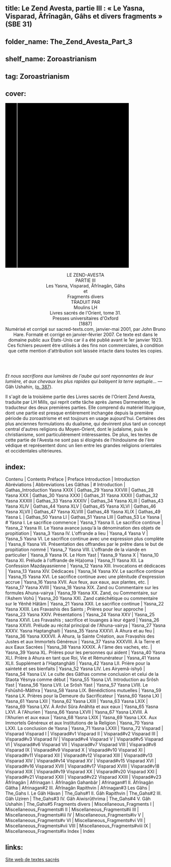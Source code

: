 ## title: Le Zend Avesta, partie III : « Le Yasna, Visparad, Âfrînagân, Gâhs et divers fragments » (SBE 31)
## folder_name: The_Zend_Avesta_Part_3
## shelf_name: Zoroastrianism
## tag: Zoroastrianism
## cover:
<div class="urantiapedia-book-front urantiapedia-book-zoroaster">
<svg xmlns="http://www.w3.org/2000/svg" width="102.6mm" height="136.8mm" viewBox="0 0 102.6 136.8" version="1.1">
	<g transform="translate(-7,-5)">
		<rect width="9.6" height="136.8" x="7" y="5" />
		<rect width="96.9" height="136.8" x="17" y="5" />
		<text style="font-size:5px" x="61" y="22">J. Darmesteter and L.H. Mills (tr.)</text>
		<text style="font-size:4px" x="61" y="125">1880-1887</text>
		<text style="font-size:9px" x="61" y="60">Le Zend Avesta</text>
		<text style="font-size:9px" x="61" y="70">Partie III</text>
		<text style="font-size:9px" x="61" y="80">Le Yasna, Visparad,</text>
		<text style="font-size:9px" x="61" y="90">Âfrînagân, Gâhs...</text>
	</g>
</svg>
</div>

<p style="text-align:center;">
<span class="text-h3">LE ZEND-AVESTA</span><br>
PARTIE III<br>
<span class="text-h3">Les Yasna, Visparad, Âfrînagân, Gâhs</span><br>
et<br>
<span class="text-h3">Fragments divers</span><br>
TRADUIT PAR<br>
<span class="text-h5">Moulins LH</span><br>
Livres sacrés de l'Orient, tome 31.<br>
Presses universitaires d'Oxford<br>
[1887]<br>
Numérisé et corrigé sur sacred-texts.com, janvier-mai 2001, par John Bruno Hare. Formaté et corrigé en janvier-février 2007. Ce texte est dans le domaine public aux États-Unis car il a été publié avant le 1er janvier 1923. Ces fichiers peuvent être utilisés à des fins non commerciales, à condition que cette mention d'attribution soit laissée intacte dans toutes les copies.<br>
<br>
</p>

<br>

_Et nous sacrifions aux lumières de l'aube qui sont rayonnantes de leur lumière, et aux chevaux les plus rapides qui balayent la terre septuple..._ — Gâh Ushahin, ([p. 387](/fr/book/Zoroastrianism/The_Zend_Avesta_Part_3/The_Gahs#5)).

Il s'agit de la troisième partie des Livres sacrés de l'Orient Zend Avesta, traduite par LH Mills, qui reprit cette tâche après James Darmesteter, le traducteur des deux premières parties. Elle comprend du matériel liturgique, dont une partie est presque entièrement inchangée depuis la première période du zoroastrisme et est toujours en usage aujourd'hui. Certaines des plus anciennes formulations du dualisme, qui devinrent plus tard un concept central d'autres religions du Moyen-Orient, dont le judaïsme, puis le christianisme, sont particulièrement intéressantes. De plus, les textes de cette partie de l'Avesta ne sont pas si éloignés de l'hindouisme de l'ère védique et représentent donc un lien entre les grandes religions orientales et occidentales ultérieures.

## index:
Contenu | Contents
Préface | Preface
Introduction | Introduction
Abréviations | Abbreviations
Les Gâthas | #
	Introduction | Gathas_Introduction
	Yasna XXIX | Gathas_29
	Yasna XXVIII | Gathas_28
	Yasna XXX | Gathas_30
	Yasna XXXI | Gathas_31
	Yasna XXXII | Gathas_32
	Yasna XXXIII | Gathas_33
	Yasna XXXIV | Gathas_34
	Yasna XLIII | Gathas_43
	Yasna XLIV | Gathas_44
	Yasna XLV | Gathas_45
	Yasna XLVI | Gathas_46
	Yasna XLVII | Gathas_47
	Yasna XLVIII | Gathas_48
	Yasna XLIX | Gathas_49
	Yasna L | Gathas_50
	Yasna LI | Gathas_51
	Yasna LIII | Gathas_53
Le Yasna | #
	Yasna I. Le sacrifice commence | Yasna_1
	Yasna II. Le sacrifice continue | Yasna_2
	Yasna III. Le Yasna avance jusqu'à la dénomination des objets de propitiation | Yasna_3
	Yasna IV. L'offrande a lieu | Yasna_4
	Yasna V | Yasna_5
	Yasna VI. Le sacrifice continue avec une expression plus complète | Yasna_6
	Yasna VII. Présentation des offrandes par le prêtre dans le but de propitiation nommé | Yasna_7
	Yasna VIII. L'offrande de la viande en particulier | Yasna_8
	Yasna IX. Le Hom Yast | Yasna_9
	Yasna X | Yasna_10
	Yasna XI. Prélude à l'offrande de H(a)oma | Yasna_11
	Yasna XII. La Confession Mazdayasnienne | Yasna_12
	Yasna XIII. Invocations et dédicaces | Yasna_13
	Yasna XIV. Dédicaces | Yasna_14
	Yasna XV. Le sacrifice continue | Yasna_15
	Yasna XVI. Le sacrifice continue avec une plénitude d'expression accrue | Yasna_16
	Yasna XVII. Aux feux, aux eaux, aux plantes, etc. | Yasna_17
	Yasna XVIII | Yasna_18
	Yasna XIX. Zand ou Commentaire sur les formules Ahuna-vairya | Yasna_19
	Yasna XX. Zand, ou Commentaire, sur l'Ashem Vohû | Yasna_20
	Yasna XXI. Zand catéchétique ou commentaire sur le Yênhê Hâtãm | Yasna_21
	Yasna XXII. Le sacrifice continue | Yasna_22
	Yasna XXIII. Les Fravashis des Saints ; Prières pour leur approche | Yasna_23
	Yasna XXIV. Présentations | Yasna_24
	Yasna XXV | Yasna_25
	Yasna XXVI. Les Fravashis ; sacrifice et louanges à leur égard | Yasna_26
	Yasna XXVII. Prélude au récital principal de l'Ahuna-vairya | Yasna_27
	Yasna XXXV. Yasna Haptanghaiti | Yasna_35
	Yasna XXXVI. À Ahura et au feu | Yasna_36
	Yasna XXXVII. À Ahura, la Sainte Création, aux Fravashis des Justes et aux Immortels Généreux | Yasna_37
	Yasna XXXVIII. À la Terre et aux Eaux Sacrées | Yasna_38
	Yasna XXXIX. À l'âme des vaches, etc. | Yasna_39
	Yasna XL. Prières pour les personnes qui aident | Yasna_40
	Yasna XLI. Prière à Ahura en tant que Roi, Vie et Rémunérateur | Yasna_41
	Yasna XLII. Supplément à l'Haptanghâiti | Yasna_42
	Yasna LII. Prière pour la sainteté et ses bienfaits | Yasna_52
	Yasna LIV. Les Airyemâ-ishyô | Yasna_54
	Yasna LV. Le culte des Gâthas comme conclusion et celui de la Staota Yêsnya comme début | Yasna_55
	Yasna LVI. Introduction au Srôsh Yast | Yasna_56
	Yasna LVII. Le Srôsh Yast | Yasna_57
	Yasna LVIII. Le Fshûshô-Mãthra | Yasna_58
	Yasna LIX. Bénédictions mutuelles | Yasna_59
	Yasna LX. Prières pour la Demeure du Sacrificateur | Yasna_60
	Yasna LXI | Yasna_61
	Yasna LXII | Yasna_62
	Yasna LXIII | Yasna_63
	Yasna LXIX | Yasna_69
	Yasna LXV. À Ardvi Sûra Anâhita et aux eaux | Yasna_65
	Yasna LXVI. À l'Ahurien | Yasna_66
	Yasna LXVII | Yasna_67
	Yasna LXVIII. À l'Ahurien et aux eaux | Yasna_68
	Yasna LXIX | Yasna_69
	Yasna LXX. Aux Immortels Généreux et aux Institutions de la Religion | Yasna_70
	Yasna LXXI. La conclusion de Yasna | Yasna_71
	Yasna LXXII | Yasna_72
Visparad | Visparad
	Visparad I | Visparad#v1
	Visparad II | Visparad#v2
	Visparad III | Visparad#v3
	Visparad IV | Visparad#v4
	Visparad V | Visparad#v5
	Visparad VI | Visparad#v6
	Visparad VII | Visparad#v7
	Visparad VIII | Visparad#v8
	Visparad IX | Visparad#v9
	Visparad X | Visparad#v10
	Visparad XI | Visparad#v11
	Visparad XII | Visparad#v12
	Visparad XIII | Visparad#v13
	Visparad XIV | Visparad#v14
	Visparad XV | Visparad#v15
	Visparad XVI | Visparad#v16
	Visparad XVII | Visparad#v17
	Visparad XVIII | Visparad#v18
	Visparad XIX | Visparad#v19
	Visparad XX | Visparad#v20
	Visparad XXI | Visparad#v21
	Visparad XXII | Visparad#v22
	Visparad XXIII | Visparad#v23
Âfrînagân | Afrinagan
	I. Âfrînagân Gahanbâr | Afrinagan#1
	II. Âfrînagân Gâtha | Afrinagan#2
	III. Âfrînagân Rapithvin | Afrinagan#3
Les Gâhs | The_Gahs
	I. Le Gâh Hâvan | The_Gahs#1
	II. Gâh Rapithvin | The_Gahs#2
	III. Gâh Uziren | The_Gahs#3
	IV. Gâh Aiwisrûthrima | The_Gahs#4
	V. Gâh Ushahin | The_Gahs#5
Fragments divers | Miscellaneous_Fragments
	I | Miscellaneous_Fragments#i
	II | Miscellaneous_Fragments#ii
	III | Miscellaneous_Fragments#iii
	IV | Miscellaneous_Fragments#iv
	V | Miscellaneous_Fragments#v
	VI | Miscellaneous_Fragments#vi
	VII | Miscellaneous_Fragments#vii
	VIII | Miscellaneous_Fragments#viii
	IX | Miscellaneous_Fragments#ix
Index | Index

## links:
[Site web de textes sacrés](https://sacred-texts.com/zor/sbe04/sbe0400.htm)